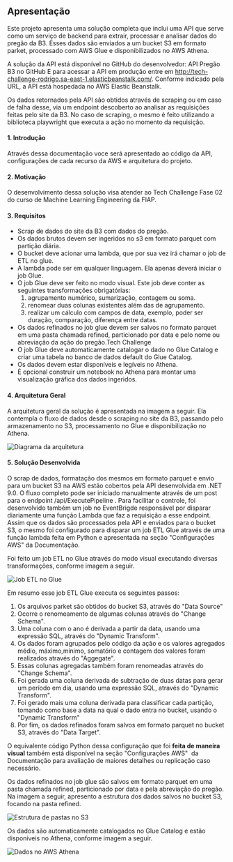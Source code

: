 ## Apresentação

Este projeto apresenta uma solução completa que inclui uma API que serve como um serviço de backend para extrair, processar e analisar dados do pregão da B3. Esses dados são enviados a um bucket S3 em formato parket, processado com AWS Glue e disponibilizados no AWS Athena.

A solução da API está disponível no GitHub do desenvolvedor: API Pregão B3 no GitHub E para acessar a API em produção entre em http://tech-challenge-rodrigo.sa-east-1.elasticbeanstalk.com/. Conforme indicado pela URL, a API está hospedada no AWS Elastic Beanstalk.

Os dados retornados pela API são obtidos através de scraping ou em caso de falha desse, via um endpoint descoberto ao analisar as requisições feitas pelo site da B3. No caso de scraping, o mesmo é feito utilizando a biblioteca playwright que executa a ação no momento da requisição.

#### 1. Introdução

Através dessa documentação voce será apresentado ao código da API, configurações de cada recurso da AWS e arquitetura do projeto.

#### 2. Motivação

O desenvolvimento dessa solução visa atender ao Tech Challenge Fase 02 do curso de Machine Learning Engineering da FIAP.

#### 3. Requisitos

* Scrap de dados do site da B3 com dados do pregão.
* Os dados brutos devem ser ingeridos no s3 em formato parquet com partição diária.
* O bucket deve acionar uma lambda, que por sua vez irá chamar o job de ETL no glue.
* A lambda pode ser em qualquer linguagem. Ela apenas deverá iniciar o job Glue.
* O job Glue deve ser feito no modo visual. Este job deve conter as seguintes transformações obrigatórias:
    1.  agrupamento numérico, sumarização, contagem ou soma.
    2.  renomear duas colunas existentes além das de agrupamento.
    3.  realizar um cálculo com campos de data, exemplo, poder ser duração, comparação, diferença entre datas.
* Os dados refinados no job glue devem ser salvos no formato parquet em uma pasta chamada refined, particionado por data e pelo nome ou abreviação da ação do pregão.Tech Challenge
* O job Glue deve automaticamente catalogar o dado no Glue Catalog e criar uma tabela no banco de dados default do Glue Catalog.
* Os dados devem estar disponíveis e legíveis no Athena.
* É opcional construir um notebook no Athena para montar uma visualização gráfica dos dados ingeridos.

#### 4. Arquitetura Geral

A arquitetura geral da solução é apresentada na imagem a seguir. Ela contempla o fluxo de dados desde o scraping no site da B3, passando pelo armazenamento no S3, processamento no Glue e disponibilização no Athena.

![Diagrama da arquitetura](http://tech-challenge-rodrigo.sa-east-1.elasticbeanstalk.com/assets/images/techchallenge/tech-challenge-2-arquitetura.svg)

#### 5. Solução Desenvolvida

O scrap de dados, formatação dos mesmos em formato parquet e envio para um bucket S3 na AWS estão cobertos pela API desenvolvida em .NET 9.0. O fluxo completo pode ser iniciado manualmente através de um post para o endpoint /api/ExecutePipeline . Para facilitar o controle, foi desenvolvido também um job no EventBrigde responsável por disparar diariamente uma função Lambda que faz a requisição a esse endpoint. Assim que os dados são processados pela API e enviados para o bucket S3, o mesmo foi configurado para disparar um job ETL Glue através de uma função lambda feita em Python e apresentada na seção "Configurações AWS" da Documentação.

Foi feito um job ETL no Glue através do modo visual executando diversas transformações, conforme imagem a seguir.

![Job ETL no Glue](http://tech-challenge-rodrigo.sa-east-1.elasticbeanstalk.com/assets/images/techchallenge/etl-job-glue.jpg)

Em resumo esse job ETL Glue executa os seguintes passos:

1.  Os arquivos parket são obtidos do bucket S3, através do "Data Source"
2.  Ocorre o renomeamento de algumas colunas através do "Change Schema".
3.  Uma coluna com o ano é derivada a partir da data, usando uma expressão SQL, através do "Dynamic Transform".
4.  Os dados foram agrupados pelo código da ação e os valores agregados médio, máximo,mínimo, somatório e contagem dos valores foram realizados através do "Aggegate".
5.  Essas colunas agregadas também foram renomeadas através do "Change Schema".
6.  Foi gerada uma coluna derivada de subtração de duas datas para gerar um período em dia, usando uma expressão SQL, através do "Dynamic Transform".
7.  Foi gerado mais uma coluna derivada para classificar cada partição, tomando como base a data na qual o dado entra no bucket, usando o "Dynamic Transform"
8.  Por fim, os dados refinados foram salvos em formato parquet no bucket S3, através do "Data Target".

O equivalente código Python dessa configuração que foi **feita de maneira visual** também está disponível na seção "Configurações AWS"  da Documentação para avaliação de maiores detalhes ou replicação caso necessário.

Os dados refinados no job glue são salvos em formato parquet em uma pasta chamada refined, particionado por data e pela abreviação do pregão. Na imagem a seguir, apresento a estrutura dos dados salvos no bucket S3, focando na pasta refined.

![Estrutura de pastas no S3](http://tech-challenge-rodrigo.sa-east-1.elasticbeanstalk.com/assets/images/techchallenge/estruturas-bucket-s3.jpg)

Os dados são automaticamente catalogados no Glue Catalog e estão disponíveis no Athena, conforme imagem a seguir.

![Dados no AWS Athena](http://tech-challenge-rodrigo.sa-east-1.elasticbeanstalk.com/assets/images/techchallenge/aws-athena.jpg)
